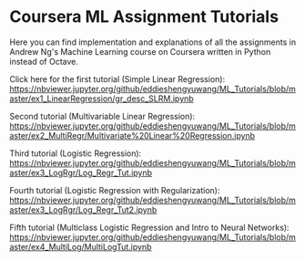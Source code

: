 # Coursera ML Assignment Tutorials

Here you can find implementation and explanations of all the assignments in Andrew Ng's Machine Learning course on Coursera written in Python instead of Octave.

Click here for the first tutorial (Simple Linear Regression): 
https://nbviewer.jupyter.org/github/eddieshengyuwang/ML_Tutorials/blob/master/ex1_LinearRegression/gr_desc_SLRM.ipynb
  
Second tutorial (Multivariable Linear Regression):
https://nbviewer.jupyter.org/github/eddieshengyuwang/ML_Tutorials/blob/master/ex2_MultiRegr/Multivariate%20Linear%20Regression.ipynb

Third tutorial (Logistic Regression):
https://nbviewer.jupyter.org/github/eddieshengyuwang/ML_Tutorials/blob/master/ex3_LogRgr/Log_Regr_Tut.ipynb

Fourth tutorial (Logistic Regression with Regularization):
https://nbviewer.jupyter.org/github/eddieshengyuwang/ML_Tutorials/blob/master/ex3_LogRgr/Log_Regr_Tut2.ipynb

Fifth tutorial (Multiclass Logistic Regression and Intro to Neural Networks):
https://nbviewer.jupyter.org/github/eddieshengyuwang/ML_Tutorials/blob/master/ex4_MultiLog/MultiLogTut.ipynb
